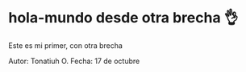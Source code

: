 # hola-mundo desde otra brecha :ok_hand:
Este es mi primer, con otra brecha

Autor: Tonatiuh O.
Fecha: 17 de octubre
